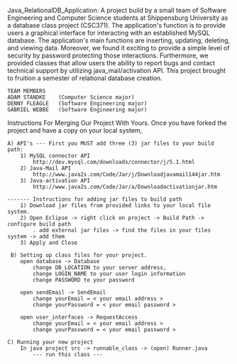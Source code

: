 Java_RelationalDB_Application: 
	A project build by a small team of Software Engineering and Computer Science students at Shippensburg 
	University as a database class project (CSC371). The application's function is to provide users a graphical
	interface for interacting with an established MySQL database. The application's main functions are inserting, 
	updating, deleting, and viewing data. Moreover, we found it exciting to provide a simple level of security 
	by password protecting those interactions. Furthermore, we provided classes that allow users the ability 
	to report bugs and contact technical support by utilizing java_mail/activation API. This project brought to 
	fruition a semester of relational database creation. 

	TEAM MEMBERS 
	ADAM STANDKE	(Computer Science major)
	DENNY FLEAGLE	(Software Engineering major)
	GABRIEL WEBBE	(Software Engineering major)

	
Instructions For Merging Our Project With Yours. 
	Once you have forked the project and have a copy on your local system,
	
	A) API's --- First you MUST add three (3) jar files to your build path:
		1) MySQL connector API
			http://dev.mysql.com/downloads/connector/j/5.1.html	 
		2) Java-Mail API
			http://www.java2s.com/Code/Jar/j/Downloadjavamail144jar.htm
		3) Java-activation API
			http://www.java2s.com/Code/Jar/a/Downloadactivationjar.htm

	------- Instructions for adding jar files to build path
		1) Download jar files from provided links to your local file system.
		2) Open Eclipse -> right click on project -> Build Path -> configure build path 
			. add external jar files -> find the files in your files system -> add them
		3) Apply and Close

	 B) Setting up class files for your project.
 		open database -> Database 
			change DB_LOCATION to your server address, 
			change LOGIN_NAME to your user login information
			change PASSWORD to your password

		open sendEmail -> SendEmail
			change yourEmail = < your email address >
			change yourPassword = < your email password >

		open user_interfaces -> RequestAccess
			change yourEmail = < your email address >
  			change yourPassword = < your email password >
	
	C) Running your new project
		In java project src -> runnable_class -> (open) Runner.java
			--- run this class ---


